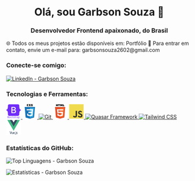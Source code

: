 <h1 align="center">Olá, sou Garbson Souza 👋</h1> <h3 align="center">Desenvolvedor Frontend apaixonado, do Brasil</h3>
🌐 Todos os meus projetos estão disponíveis em: Portfólio
📧 Para entrar em contato, envie um e-mail para: garbsonsouza2602@gmail.com
<h3 align="left">Conecte-se comigo:</h3> <p align="left"> <a href="https://www.linkedin.com/in/garbson-souza-0744a825a/" target="blank"> <img align="center" src="https://raw.githubusercontent.com/rahuldkjain/github-profile-readme-generator/master/src/images/icons/Social/linked-in-alt.svg" alt="LinkedIn - Garbson Souza" height="30" width="40" /> </a> </p> <h3 align="left">Tecnologias e Ferramentas:</h3> <p align="left"> <a href="https://getbootstrap.com" target="_blank" rel="noreferrer"> <img src="https://raw.githubusercontent.com/devicons/devicon/master/icons/bootstrap/bootstrap-plain-wordmark.svg" alt="Bootstrap" width="40" height="40" /> </a> <a href="https://www.w3schools.com/css/" target="_blank" rel="noreferrer"> <img src="https://raw.githubusercontent.com/devicons/devicon/master/icons/css3/css3-original-wordmark.svg" alt="CSS3" width="40" height="40" /> </a> <a href="https://git-scm.com/" target="_blank" rel="noreferrer"> <img src="https://www.vectorlogo.zone/logos/git-scm/git-scm-icon.svg" alt="Git" width="40" height="40" /> </a> <a href="https://www.w3.org/html/" target="_blank" rel="noreferrer"> <img src="https://raw.githubusercontent.com/devicons/devicon/master/icons/html5/html5-original-wordmark.svg" alt="HTML5" width="40" height="40" /> </a> <a href="https://developer.mozilla.org/en-US/docs/Web/JavaScript" target="_blank" rel="noreferrer"> <img src="https://raw.githubusercontent.com/devicons/devicon/master/icons/javascript/javascript-original.svg" alt="JavaScript" width="40" height="40" /> </a> <a href="https://quasar.dev/" target="_blank" rel="noreferrer"> <img src="https://cdn.quasar.dev/logo/svg/quasar-logo.svg" alt="Quasar Framework" width="40" height="40" /> </a> <a href="https://tailwindcss.com/" target="_blank" rel="noreferrer"> <img src="https://www.vectorlogo.zone/logos/tailwindcss/tailwindcss-icon.svg" alt="Tailwind CSS" width="40" height="40" /> </a> <a href="https://vuejs.org/" target="_blank" rel="noreferrer"> <img src="https://raw.githubusercontent.com/devicons/devicon/master/icons/vuejs/vuejs-original-wordmark.svg" alt="Vue.js" width="40" height="40" /> </a> </p> <h3 align="left">Estatísticas do GitHub:</h3> <p align="left"> <img src="https://github-readme-stats.vercel.app/api/top-langs?username=Garbson&show_icons=true&locale=en&layout=compact&theme=dark" alt="Top Linguagens - Garbson Souza" /> </p> <p align="left"> <img src="https://github-readme-stats.vercel.app/api?username=Garbson&show_icons=true&locale=en&theme=dark" alt="Estatísticas - Garbson Souza" /> </p>
